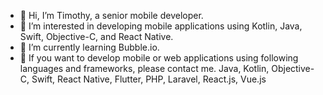 - 👋 Hi, I’m Timothy, a senior mobile developer.
- 👀 I’m interested in developing mobile applications using Kotlin, Java, Swift, Objective-C, and React Native.
- 🌱 I’m currently learning Bubble.io.
- 💞️ If you want to develop mobile or web applications using following languages and frameworks, please contact me.
  Java, Kotlin, Objective-C, Swift, React Native, Flutter, PHP, Laravel, React.js, Vue.js

<!---
timotikariuki/timotikariuki is a ✨ special ✨ repository because its `README.md` (this file) appears on your GitHub profile.
You can click the Preview link to take a look at your changes.
--->
